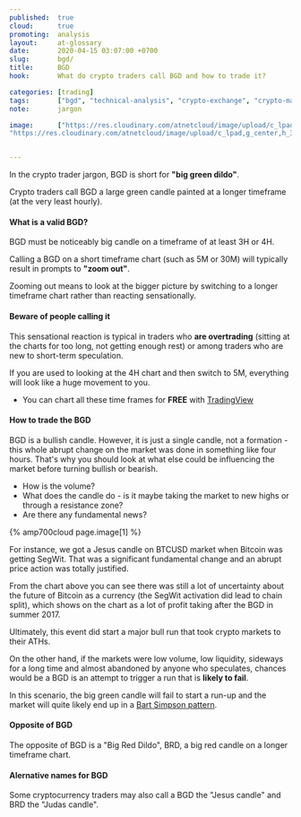 ```yaml
---
published:  true
cloud:      true
promoting:  analysis
layout:     at-glossary
date:       2020-04-15 03:07:00 +0700
slug:       bgd/
title:      BGD
hook:       What do crypto traders call BGD and how to trade it?

categories: [trading]
tags:       ["bgd", "technical-analysis", "crypto-exchange", "crypto-market"]
note:       jargon

image:      ["https://res.cloudinary.com/atnetcloud/image/upload/c_lpad,g_center,h_360,w_700/v1586937056/atnet/_glossary/bgd_csyjsh.jpg",
"https://res.cloudinary.com/atnetcloud/image/upload/c_lpad,g_center,h_360,w_700/v1596526477/atnet/_glossary/bitfinex-btcusd-bgd_fo1rb7.jpg"]


---
```


In the crypto trader jargon, BGD is short for **"big green dildo"**.

Crypto traders call BGD a large green candle painted at a longer timeframe (at the very least hourly).

#### What is a valid BGD?

BGD must be noticeably big candle on a timeframe of at least 3H or 4H.

Calling a BGD on a short timeframe chart (such as 5M or 30M) will typically result in prompts to **"zoom out"**.

Zooming out means to look at the bigger picture by switching to a longer timeframe chart rather than reacting sensationally.

#### Beware of people calling it

This sensational reaction is typical in traders who **are overtrading** (sitting at the charts for too long, not getting enough rest) or among traders who are new to short-term speculation.

If you are used to looking at the 4H chart and then switch to 5M, everything will look like a huge movement to you.

* You can chart all these time frames for **FREE** with [TradingView](http://bit.ly/atnet-tv)

#### How to trade the BGD

BGD is a bullish candle. However, it is just a single candle, not a formation - this whole abrupt change on the market was done in something like four hours. That's why you should look at what else could be influencing the market before turning bullish or bearish.

* How is the volume?
* What does the candle do - is it maybe taking the market to new highs or through a resistance zone?
* Are there any fundamental news?

{% amp700cloud page.image[1] %}

For instance, we got a Jesus candle on BTCUSD market when Bitcoin was getting SegWit. That was a significant fundamental change and an abrupt price action was totally justified.

From the chart above you can see there was still a lot of uncertainty about the future of Bitcoin as a currency (the SegWit activation did lead to chain split), which shows on the chart as a lot of profit taking after the BGD in summer 2017.

Ultimately, this event did start a major bull run that took crypto markets to their ATHs.

On the other hand, if the markets were low volume, low liquidity, sideways for a long time and almost abandoned by anyone who speculates, chances would be a BGD is an attempt to trigger a run that is **likely to fail**.

In this scenario, the big green candle will fail to start a run-up and the market will quite likely end up in a [Bart Simpson pattern](/glossary/bart/).

#### Opposite of BGD

The opposite of BGD is a "Big Red Dildo", BRD, a big red candle on a longer timeframe chart.

#### Alernative names for BGD

Some cryptocurrency traders may also call a BGD the "Jesus candle" and BRD the "Judas candle".
